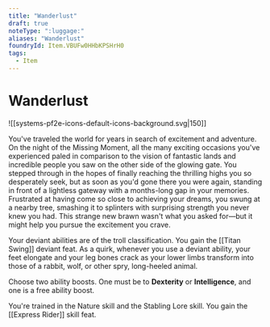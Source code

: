 ```yaml
---
title: "Wanderlust"
draft: true
noteType: ":luggage:"
aliases: "Wanderlust"
foundryId: Item.VBUFw0HHbKPSHrH0
tags:
  - Item
---
```


# Wanderlust
![[systems-pf2e-icons-default-icons-background.svg|150]]

You've traveled the world for years in search of excitement and adventure. On the night of the Missing Moment, all the many exciting occasions you've experienced paled in comparison to the vision of fantastic lands and incredible people you saw on the other side of the glowing gate. You stepped through in the hopes of finally reaching the thrilling highs you so desperately seek, but as soon as you'd gone there you were again, standing in front of a lightless gateway with a months-long gap in your memories. Frustrated at having come so close to achieving your dreams, you swung at a nearby tree, smashing it to splinters with surprising strength you never knew you had. This strange new brawn wasn't what you asked for—but it might help you pursue the excitement you crave.

Your deviant abilities are of the troll classification. You gain the [[Titan Swing]] deviant feat. As a quirk, whenever you use a deviant ability, your feet elongate and your leg bones crack as your lower limbs transform into those of a rabbit, wolf, or other spry, long-heeled animal.

Choose two ability boosts. One must be to **Dexterity** or **Intelligence**, and one is a free ability boost.

You're trained in the Nature skill and the Stabling Lore skill. You gain the [[Express Rider]] skill feat.
